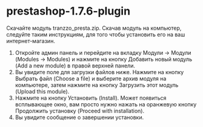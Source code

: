 # prestashop-1.7.6-plugin
Скачайте модуль tranzzo_presta.zip.
Скачав модуль на компьютер, следуйте таким инструкциям, для того чтобы установить его на ваш интернет-магазин.

1. Откройте админ панель и перейдите на вкладку Модули -> Модули (Modules -> Modules) и нажмите на кнопку Добавить новый модуль (Add a new module) в правой верхней панели.
2. Вы увидите поле для загрузки файлов ниже. Нажмите на кнопку Выбрать файл (Choose a file) и выберите архив модуля на компьютере, затем нажмите на кнопку Загрузить этот модуль (Upload this module).
3. Нажмите на кнопку Установить (Install).
    Может появиться всплывающее окно, вам просто нужно нажать на оранжевую кнопку Продолжить установку (Proceed with installation).
4. Вы увидите сообщение о завершении установки.

